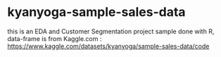 # kyanyoga-sample-sales-data
this is an EDA and Customer Segmentation project sample done with R, data-frame is from Kaggle.com : https://www.kaggle.com/datasets/kyanyoga/sample-sales-data/code
